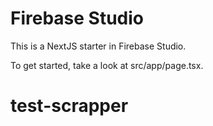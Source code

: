 # Firebase Studio

This is a NextJS starter in Firebase Studio.

To get started, take a look at src/app/page.tsx.
# test-scrapper
